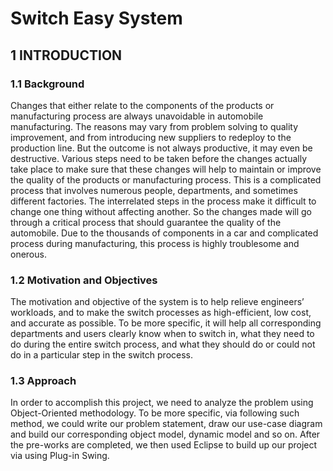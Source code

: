 # Switch Easy System

## 1 INTRODUCTION

### 1.1 Background
Changes that either relate to the components of the products or manufacturing process are always unavoidable in automobile manufacturing. The reasons may vary from problem solving to quality improvement, and from introducing new suppliers to redeploy to the production line. But the outcome is not always productive, it may even be destructive. Various steps need to be taken before the changes actually take place to make sure that these changes will help to maintain or improve the quality of the products or manufacturing process. This is a complicated process that involves numerous people, departments, and sometimes different factories. The interrelated steps in the process make it difficult to change one thing without affecting another. So the changes made will go through a critical process that should guarantee the quality of the automobile. Due to the thousands of components in a car and complicated process during manufacturing, this process is highly troublesome and onerous.

### 1.2 Motivation and Objectives
The motivation and objective of the system is to help relieve engineers’ workloads, and to make the switch processes as high-efficient, low cost, and accurate as possible. To be more specific, it will help all corresponding departments and users clearly know when to switch in, what they need to do during the entire switch process, and what they should do or could not do in a particular step in the switch process.

### 1.3 Approach
In order to accomplish this project, we need to analyze the problem using Object-Oriented methodology. To be more specific, via following such method, we could write our problem statement, draw our use-case diagram and build our corresponding object model, dynamic model and so on. After the pre-works are completed, we then used Eclipse to build up our project via using Plug-in Swing.
